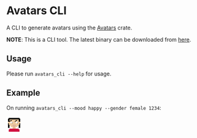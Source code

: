 # Avatars CLI

A CLI to generate avatars using the [Avatars](https://crates.io/crates/avatars) crate.

**NOTE**: This is a CLI tool. The latest binary can be downloaded from
[here](https://github.com/IgnisDa/rust-libs/releases?q=avatars_cli&expanded=true).

## Usage

Please run `avatars_cli --help` for usage.

## Example

On running `avatars_cli --mood happy --gender female 1234`:

![Example](./assets/example.svg)
